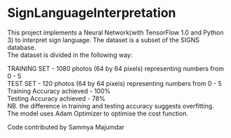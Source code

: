# SignLanguageInterpretation 

This project implements a Neural Network(with TensorFlow 1.0 and Python 3) to interpret sign language. The dataset is a subset of the SIGNS database.   
The dataset is divided in the following way:  

TRAINING SET - 1080 photos (64 by 64 pixels) representing numbers from 0 - 5  
TEST SET - 120 photos (64 by 64 pixels) representing numbers from 0 - 5  
Training Accuracy achieved - 100%  
Testing Accuracy achieved - 78%  
NB. the difference in training and testing accuracy suggests overfitting.   
The model uses Adam Optimizer to optimise the cost function.   

Code contributed by Sammya Majumdar  
